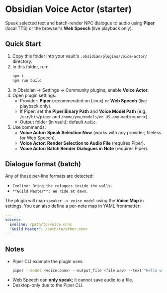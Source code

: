 # Obsidian Voice Actor (starter)
Speak selected text and batch-render NPC dialogue to audio using **Piper** (local TTS) or the browser's **Web Speech** (live playback only).

## Quick Start
1. Copy this folder into your vault's `.obsidian/plugins/voice-actor/` directory.
2. In this folder, run:
   ```bash
   npm i
   npm run build
   ```
3. In Obsidian → Settings → Community plugins, enable **Voice Actor**.
4. Open plugin settings:
   - Provider: **Piper** (recommended on Linux) or **Web Speech** (live playback only).
   - If Piper: set the **Piper Binary Path** and **Voice Model Path** (e.g., `/usr/bin/piper` and `/home/you/models/en_US-amy-medium.onnx`).
   - Output folder (in vault): default `Audio`.
5. Use commands:
   - **Voice Actor: Speak Selection Now** (works with any provider; fileless for Web Speech).
   - **Voice Actor: Render Selection to Audio File** (requires Piper).
   - **Voice Actor: Batch Render Dialogues in Note** (requires Piper).

## Dialogue format (batch)
Any of these per-line formats are detected:
- `Eveline: Bring the refugees inside the walls.`
- `**Guild Master**: We ride at dawn.`

The plugin will map `speaker -> voice model` using the **Voice Map** in settings. You can also define a per-note map in YAML frontmatter:
```yaml
---
voices:
  Eveline: /path/to/voice.onnx
  "Guild Master": /path/to/other.onnx
---
```

## Notes
- Piper CLI example the plugin uses:
  ```bash
  piper --model <voice.onnx> --output_file <file.wav> --text "Hello world" --length_scale 1.0 --noise_scale 0.667 --noise_w 0.333
  ```
- Web Speech can **only speak**; it cannot save audio to a file.
- Desktop-only due to the Piper CLI.
